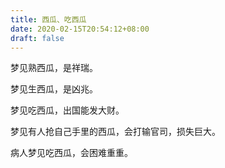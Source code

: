 ```yaml
---
title: 西瓜、吃西瓜
date: 2020-02-15T20:54:12+08:00
draft: false
---
```


梦见熟西瓜，是祥瑞。

梦见生西瓜，是凶兆。

梦见吃西瓜，出国能发大财。

梦见有人抢自己手里的西瓜，会打输官司，损失巨大。

病人梦见吃西瓜，会困难重重。
